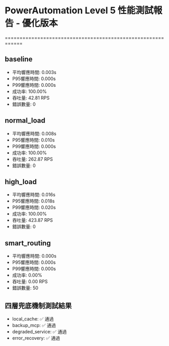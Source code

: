 # PowerAutomation Level 5 性能測試報告 - 優化版本
============================================================

## baseline
- 平均響應時間: 0.003s
- P95響應時間: 0.000s
- P99響應時間: 0.000s
- 成功率: 100.00%
- 吞吐量: 42.81 RPS
- 錯誤數量: 0

## normal_load
- 平均響應時間: 0.008s
- P95響應時間: 0.010s
- P99響應時間: 0.000s
- 成功率: 100.00%
- 吞吐量: 262.87 RPS
- 錯誤數量: 0

## high_load
- 平均響應時間: 0.016s
- P95響應時間: 0.018s
- P99響應時間: 0.020s
- 成功率: 100.00%
- 吞吐量: 423.87 RPS
- 錯誤數量: 0

## smart_routing
- 平均響應時間: 0.000s
- P95響應時間: 0.000s
- P99響應時間: 0.000s
- 成功率: 0.00%
- 吞吐量: 0.00 RPS
- 錯誤數量: 50

## 四層兜底機制測試結果
- local_cache: ✅ 通過
- backup_mcp: ✅ 通過
- degraded_service: ✅ 通過
- error_recovery: ✅ 通過
